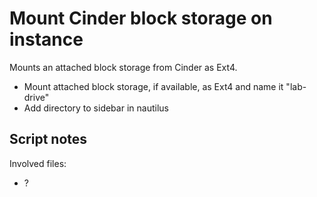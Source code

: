 # Mount Cinder block storage on instance

Mounts an attached block storage from Cinder as Ext4.

- Mount attached block storage, if available, as Ext4 and name it "lab-drive"
- Add directory to sidebar in nautilus

## Script notes

Involved files: 

- ?

